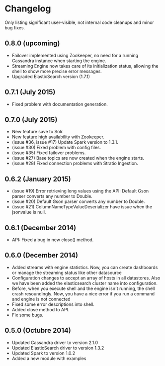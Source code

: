 # Changelog

Only listing significant user-visible, not internal code cleanups and minor bug fixes.

## 0.8.0 (upcoming)

* Failover implemented using Zookeeper, no need for a running Cassandra instance when starting the engine.
* Streaming Engine now takes care of its initialization status, allowing the shell to show more precise error messages.
* Upgraded ElasticSearch version (1.7.1)

## 0.7.1 (July 2015)

* Fixed problem with documentation generation.

## 0.7.0 (July 2015)

* New feature save to Solr.
* New feature high availability with Zookeeper.
* (issue #36, issue #17) Update Spark version to 1.3.1.
* (issue #30) Fixed problem with config files.
* (issue #35) Fixed failover problems.
* (issue #27) Base topics are now created when the engine starts.
* (issue #28) Fixed connection problems with Stratio Ingestion.

## 0.6.2 (January 2015)

* (issue #19) Error retrieving long values using the API: Default Gson parser converts any number to Double.
* (issue #20) Default Gson parser converts any number to Double.
* (issue #21) ColumnNameTypeValueDeserializer have issue when the jsonvalue is null.

## 0.6.1 (December 2014)

* API: Fixed a bug in new close() method.

## 0.6.0 (December 2014)

* Added streams with engine statistics. Now, you can create dashboards or manage the streaming status like other datasource
* Configuration changes to accept an array of hosts in all datastores. Also we have been added the elasticsearch cluster name into configuration.
* Before, when you execute shell and the engine isn´t running, the shell crash resoundingly. Now, you have a nice error if you run a command and engine is not connected
* Fixed some error descriptions into shell.
* Added close method to API.
* Fix some bugs.

## 0.5.0 (Octubre 2014)

* Updated Cassandra driver to version 2.1.0
* Updated ElasticSearch driver to version 1.3.2
* Updated Spark to version 1.0.2
* Added a new module with examples


